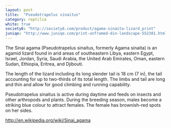 ```yaml
---
layout: post
title:  "Pseudotrapelus sinaitus"
category: reptilia
white: true
society6: "http://society6.com/product/agama-sinaita-lizard_print"
juniqe: "http://www.juniqe.com/print-unframed-din-landscape-552381.html"
---
```


The Sinai agama (Pseudotrapelus sinaitus, formerly Agama sinaita) is an agamid lizard found in arid areas of southeastern Libya, eastern Egypt, Israel, Jordan, Syria, Saudi Arabia, the United Arab Emirates, Oman, eastern Sudan, Ethiopia, Eritrea, and Djibouti.

The length of the lizard including its long slender tail is 18 cm (7 in), the tail accounting for up to two-thirds of its total length. The limbs and tail are long and thin and allow for good climbing and running capability.

Pseudotrapelus sinaitus is active during daytime and feeds on insects and other arthropods and plants. During the breeding season, males become a striking blue colour to attract females. The female has brownish-red spots on her sides.

http://en.wikipedia.org/wiki/Sinai_agama
